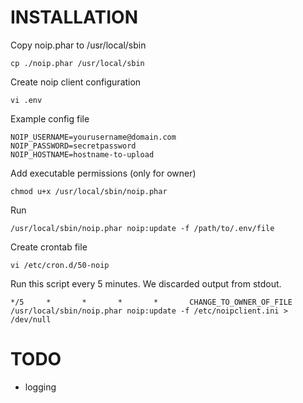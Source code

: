 INSTALLATION
===========

Copy noip.phar to /usr/local/sbin

    cp ./noip.phar /usr/local/sbin
    
Create noip client configuration

    vi .env
    
Example config file

    NOIP_USERNAME=yourusername@domain.com
    NOIP_PASSWORD=secretpassword
    NOIP_HOSTNAME=hostname-to-upload
    

Add executable permissions (only for owner)

    chmod u+x /usr/local/sbin/noip.phar
    
Run

    /usr/local/sbin/noip.phar noip:update -f /path/to/.env/file

Create crontab file

    vi /etc/cron.d/50-noip
    
Run this script every 5 minutes. We discarded output from stdout. 

    */5     *       *       *       *       CHANGE_TO_OWNER_OF_FILE      /usr/local/sbin/noip.phar noip:update -f /etc/noipclient.ini > /dev/null



TODO
=====

* logging

